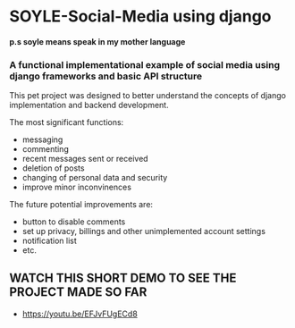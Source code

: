# SOYLE-Social-Media using django
#### p.s soyle means speak in my mother language
### A functional implementational example of social media using django frameworks and basic API structure


This pet project was designed to better understand the concepts of django implementation and backend development. 

The most significant functions:
* messaging
* commenting
* recent messages sent or received
* deletion of posts
* changing of personal data and security
* improve minor inconvinences

The future potential improvements are:
* button to disable comments
* set up privacy, billings and other unimplemented account settings
* notification list
* etc.

## WATCH THIS SHORT DEMO TO SEE THE PROJECT MADE SO FAR
* https://youtu.be/EFJvFUgECd8


